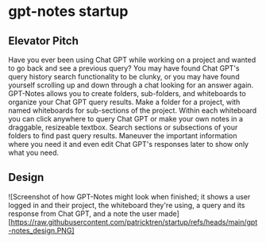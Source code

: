 # gpt-notes startup

## Elevator Pitch

Have you ever been using Chat GPT while working on a project and wanted to go back and see a previous query? You may have found Chat GPT's query history search functionality to be clunky, or you may have found yourself scrolling up and down through a chat looking for an answer again. GPT-Notes allows you to create folders, sub-folders, and whiteboards to organize your Chat GPT query results. Make a folder for a project, with named whiteboards for sub-sections of the project. Within each whiteboard you can click anywhere to query Chat GPT or make your own notes in a draggable, resizeable textbox. Search sections or subsections of your folders to find past query results. Maneuver the important information where you need it and even edit Chat GPT's responses later to show only what you need.

## Design
![Screenshot of how GPT-Notes might look when finished; it shows a user logged in and their project, the whiteboard they're using, a query and its response from Chat GPT, and a note the user made][https://raw.githubusercontent.com/patricktren/startup/refs/heads/main/gpt-notes_design.PNG]